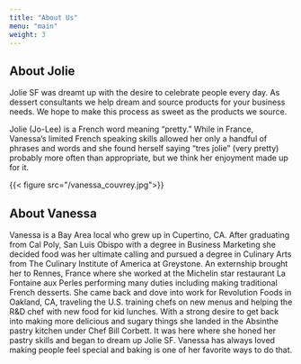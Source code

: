 ```yaml
---
title: "About Us"
menu: "main"
weight: 3
---
```


## About Jolie

Jolie SF was dreamt up with the desire to celebrate people every day.
As dessert consultants we help dream and source products for your business needs. We hope to make this process as sweet as the products we source.

Jolie (Jo-Lee) is a French word meaning “pretty.” While in France, Vanessa’s limited French speaking skills allowed her only a handful of phrases and words and she found herself saying “tres jolie” (very pretty) probably more often than appropriate, but we think her enjoyment made up for it.

{{< figure src="/vanessa_couvrey.jpg">}}

## About Vanessa
Vanessa is a Bay Area local who grew up in Cupertino, CA. After graduating from Cal Poly, San Luis Obispo with a degree in Business Marketing she decided food was her ultimate calling and pursued a degree in Culinary Arts from The Culinary Institute of America at Greystone. An externship brought her to Rennes, France where she worked at the Michelin star restaurant La Fontaine aux Perles performing many duties including making traditional French desserts. She came back and dove into work for Revolution Foods in Oakland, CA, traveling the U.S. training chefs on new menus and helping the R&D chef with new food for kid lunches. With a strong desire to get back into making more delicious and sugary things she landed in the Absinthe pastry kitchen under Chef Bill Corbett. It was here where she honed her pastry skills and began to dream up Jolie SF. Vanessa has always loved making people feel special and baking is one of her favorite ways to do that.
